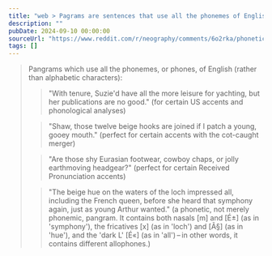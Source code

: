```yaml
---
title: "web > Pagrams are sentences that use all the phonemes of English"
description: ""
pubDate: 2024-09-10 00:00:00
sourceUrl: "https://www.reddit.com/r/neography/comments/6o2rka/phonetic_pangrams/"
tags: []
---
```


> Pangrams which use all the phonemes, or phones, of English (rather than alphabetic characters):
>
> > "With tenure, Suzie'd have all the more leisure for yachting, but her publications are no good." (for certain US accents and phonological analyses)
> 
> > "Shaw, those twelve beige hooks are joined if I patch a young, gooey mouth." (perfect for certain accents with the cot-caught merger)
> 
> > "Are those shy Eurasian footwear, cowboy chaps, or jolly earthmoving headgear?" (perfect for certain Received Pronunciation accents)
> 
> > "The beige hue on the waters of the loch impressed all, including the French queen, before she heard that symphony again, just as young Arthur wanted." (a phonetic, not merely phonemic, pangram. It contains both nasals [m] and [É±] (as in 'symphony'), the fricatives [x] (as in 'loch') and [Ã§] (as in 'hue'), and the 'dark L' [É«] (as in 'all') – in other words, it contains different allophones.)